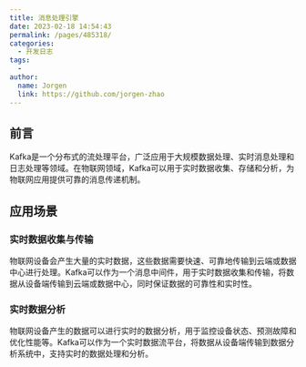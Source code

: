 ```yaml
---
title: 消息处理引擎
date: 2023-02-18 14:54:43
permalink: /pages/485318/
categories:
  - 开发日志
tags:
  - 
author: 
  name: Jorgen
  link: https://github.com/jorgen-zhao
---
```


## 前言
Kafka是一个分布式的流处理平台，广泛应用于大规模数据处理、实时消息处理和日志处理等领域。在物联网领域，Kafka可以用于实时数据收集、存储和分析，为物联网应用提供可靠的消息传递机制。

<!-- more -->

## 应用场景

### 实时数据收集与传输
物联网设备会产生大量的实时数据，这些数据需要快速、可靠地传输到云端或数据中心进行处理。Kafka可以作为一个消息中间件，用于实时数据收集和传输，将数据从设备端传输到云端或数据中心，同时保证数据的可靠性和实时性。

### 实时数据分析
物联网设备产生的数据可以进行实时的数据分析，用于监控设备状态、预测故障和优化性能等。Kafka可以作为一个实时数据流平台，将数据从设备端传输到数据分析系统中，支持实时的数据处理和分析。

<!-- TODO 加入NATS对比分析 -->